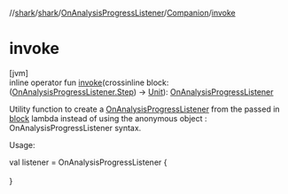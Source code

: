 //[shark](../../../../index.md)/[shark](../../index.md)/[OnAnalysisProgressListener](../index.md)/[Companion](index.md)/[invoke](invoke.md)

# invoke

[jvm]\
inline operator fun [invoke](invoke.md)(crossinline block: ([OnAnalysisProgressListener.Step](../-step/index.md)) -&gt; [Unit](https://kotlinlang.org/api/latest/jvm/stdlib/kotlin/-unit/index.html)): [OnAnalysisProgressListener](../index.md)

Utility function to create a [OnAnalysisProgressListener](../index.md) from the passed in [block](invoke.md) lambda instead of using the anonymous object : OnAnalysisProgressListener syntax.

Usage:

val listener = OnAnalysisProgressListener {\
\
}
